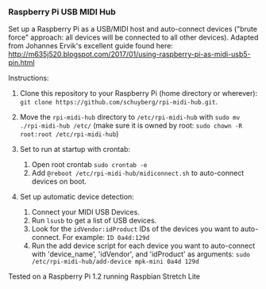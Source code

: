 
### Raspberry Pi USB MIDI Hub

Set up a Raspberry Pi as a USB/MIDI host and auto-connect devices ("brute force" approach: all devices will be connected to all other devices). Adapted from Johannes Ervik's excellent guide found here: http://m635j520.blogspot.com/2017/01/using-raspberry-pi-as-midi-usb5-pin.html


Instructions:

1. Clone this repository to your Raspberry Pi (home directory or wherever): `git clone https://github.com/schuyberg/rpi-midi-hub.git`.

2. Move the `rpi-midi-hub` directory to `/etc/rpi-midi-hub` with `sudo mv ./rpi-midi-hub /etc/`  (make sure it is owned by root: `sudo chown -R root:root /etc/rpi-midi-hub`)

3. Set to run at startup with crontab:
    
    1. Open root crontab `sudo crontab -e`
    2. Add `@reboot /etc/rpi-midi-hub/midiconnect.sh` to auto-connect devices on boot.

4. Set up automatic device detection:
    
    1. Connect your MIDI USB Devices.
    2. Run `lsusb` to get a list of USB devices.
    3. Look for the `idVendor:idProduct` IDs of the devices you want to auto-connect. For example: `ID 0a4d:129d` 
    4. Run the add device script for each device you want to auto-connect with 'device_name', 'idVendor', and 'idProduct' as arguments: `sudo /etc/rpi-midi-hub/add-device mpk-mini 0a4d 129d`
     
Tested on a Raspberry Pi 1.2 running Raspbian Stretch Lite

